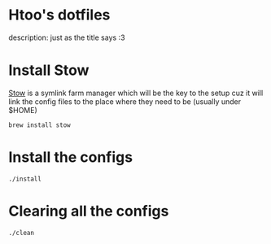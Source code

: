 # Htoo's dotfiles

description: just as the title says :3

# Install Stow

[Stow](https://www.gnu.org/software/stow/) is a symlink farm manager which will be the key to the setup cuz it will link the config files to the place where they need to be (usually under $HOME)

```
brew install stow
```

# Install the configs

```
./install
```

# Clearing all the configs

```
./clean
```
